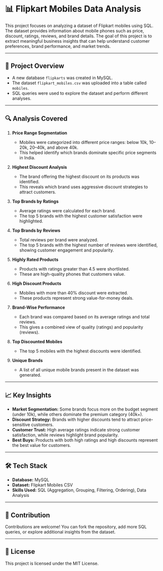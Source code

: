 # 📊 Flipkart Mobiles Data Analysis

This project focuses on analyzing a dataset of Flipkart mobiles using SQL. The dataset provides information about mobile phones such as price, discount, ratings, reviews, and brand details. The goal of this project is to extract meaningful business insights that can help understand customer preferences, brand performance, and market trends.

---

## 🚀 Project Overview

* A new database `flipkarts` was created in MySQL.
* The dataset `flipkart_mobiles.csv` was uploaded into a table called `mobiles`.
* SQL queries were used to explore the dataset and perform different analyses.

---

## 🔍 Analysis Covered

1. **Price Range Segmentation**

   * Mobiles were categorized into different price ranges: below 10k, 10–20k, 20–40k, and above 40k.
   * This helped identify which brands dominate specific price segments in India.

2. **Highest Discount Analysis**

   * The brand offering the highest discount on its products was identified.
   * This reveals which brand uses aggressive discount strategies to attract customers.

3. **Top Brands by Ratings**

   * Average ratings were calculated for each brand.
   * The top 5 brands with the highest customer satisfaction were highlighted.

4. **Top Brands by Reviews**

   * Total reviews per brand were analyzed.
   * The top 5 brands with the highest number of reviews were identified, showing customer engagement and popularity.

5. **Highly Rated Products**

   * Products with ratings greater than 4.5 were shortlisted.
   * These are high-quality phones that customers value.

6. **High Discount Products**

   * Mobiles with more than 40% discount were extracted.
   * These products represent strong value-for-money deals.

7. **Brand-Wise Performance**

   * Each brand was compared based on its average ratings and total reviews.
   * This gives a combined view of quality (ratings) and popularity (reviews).

8. **Top Discounted Mobiles**

   * The top 5 mobiles with the highest discounts were identified.

9. **Unique Brands**

   * A list of all unique mobile brands present in the dataset was generated.

---

## 📈 Key Insights

* **Market Segmentation:** Some brands focus more on the budget segment (under 10k), while others dominate the premium category (40k+).
* **Discount Strategy:** Brands with higher discounts tend to attract price-sensitive customers.
* **Customer Trust:** High average ratings indicate strong customer satisfaction, while reviews highlight brand popularity.
* **Best Buys:** Products with both high ratings and high discounts represent the best value for customers.

---

## 🛠️ Tech Stack

* **Database:** MySQL
* **Dataset:** Flipkart Mobiles CSV
* **Skills Used:** SQL (Aggregation, Grouping, Filtering, Ordering), Data Analysis

---

## 🤝 Contribution

Contributions are welcome! You can fork the repository, add more SQL queries, or explore additional insights from the dataset.

---

## 📜 License

This project is licensed under the MIT License.
